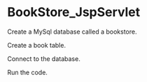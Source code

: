 # BookStore_JspServlet

Create a MySql database called a bookstore.

Create a book table.

Connect to the database.

Run the code.
